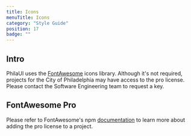 ```yaml
---
title: Icons
menuTitle: Icons
category: "Style Guide"
position: 17
badge: ""
---
```


## Intro

PhilaUI uses the [FontAwesome](https://fontawesome.com/) icons library. Although it's not required, projects for the City of Philadelphia may have access to the pro license. Please contact the Software Engineering team to request a key.

## FontAwesome Pro

Please refer to FontAwesome's npm [documentation](https://fontawesome.com/v5.15/how-to-use/on-the-web/setup/using-package-managers) to learn more about adding the pro license to a project.
